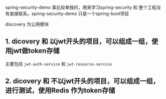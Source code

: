 spring-security-demo 事比较单独的，用来学习spring-security 和 整个工程没有直接联系。spring-security-demo 只是一个spring-boot项目


discovery 为公用模块

## 1. dicovery 和 以jwt开头的项目，可以组成一组，使用jwt做token存储

主要包括 `jwt-auth-service` 和 `jwt-resource-service`

## 2. dicovery 和 不以jwt开头的项目，可以组成一组，进行测试，使用Redis 作为token存储
